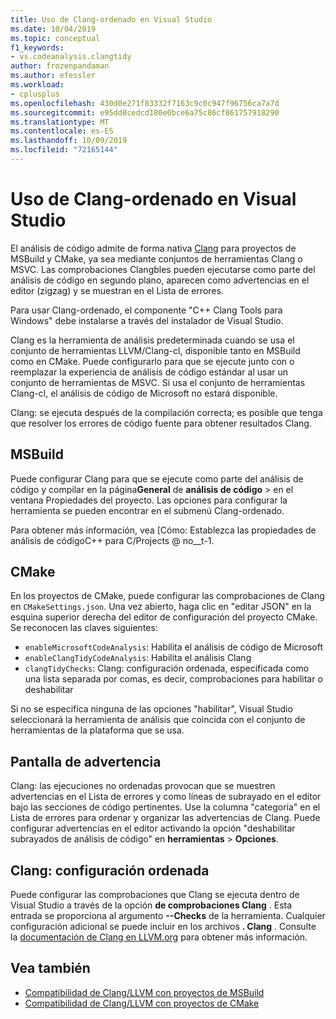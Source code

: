 ```yaml
---
title: Uso de Clang-ordenado en Visual Studio
ms.date: 10/04/2019
ms.topic: conceptual
f1_keywords:
- vs.codeanalysis.clangtidy
author: frozenpandaman
ms.author: efessler
ms.workload:
- cplusplus
ms.openlocfilehash: 430d0e271f83332f7163c9c0c947f96756ca7a7d
ms.sourcegitcommit: e95dd8cedcd180e0bce6a75c86cf861757918290
ms.translationtype: MT
ms.contentlocale: es-ES
ms.lasthandoff: 10/09/2019
ms.locfileid: "72165144"
---
```

# <a name="using-clang-tidy-in-visual-studio"></a>Uso de Clang-ordenado en Visual Studio

El análisis de código admite de forma nativa [Clang](https://clang.llvm.org/extra/clang-tidy/) para proyectos de MSBuild y CMake, ya sea mediante conjuntos de herramientas Clang o MSVC. Las comprobaciones Clangbles pueden ejecutarse como parte del análisis de código en segundo plano, aparecen como advertencias en el editor (zigzag) y se muestran en el Lista de errores.

Para usar Clang-ordenado, el componente "C++ Clang Tools para Windows" debe instalarse a través del instalador de Visual Studio.

Clang es la herramienta de análisis predeterminada cuando se usa el conjunto de herramientas LLVM/Clang-cl, disponible tanto en MSBuild como en CMake. Puede configurarlo para que se ejecute junto con o reemplazar la experiencia de análisis de código estándar al usar un conjunto de herramientas de MSVC. Si usa el conjunto de herramientas Clang-cl, el análisis de código de Microsoft no estará disponible.

Clang: se ejecuta después de la compilación correcta; es posible que tenga que resolver los errores de código fuente para obtener resultados Clang.


## <a name="msbuild"></a>MSBuild

Puede configurar Clang para que se ejecute como parte del análisis de código y compilar en la página**General** de **análisis de código** >  en el ventana Propiedades del proyecto. Las opciones para configurar la herramienta se pueden encontrar en el submenú Clang-ordenado.

Para obtener más información, vea [Cómo: Establezca las propiedades de análisis de códigoC++ para C/Projects @ no__t-1.

## <a name="cmake"></a>CMake

En los proyectos de CMake, puede configurar las comprobaciones de Clang en `CMakeSettings.json`. Una vez abierto, haga clic en "editar JSON" en la esquina superior derecha del editor de configuración del proyecto CMake. Se reconocen las claves siguientes:

- `enableMicrosoftCodeAnalysis`: Habilita el análisis de código de Microsoft
- `enableClangTidyCodeAnalysis`: Habilita el análisis Clang
- `clangTidyChecks`: Clang: configuración ordenada, especificada como una lista separada por comas, es decir, comprobaciones para habilitar o deshabilitar

Si no se especifica ninguna de las opciones "habilitar", Visual Studio seleccionará la herramienta de análisis que coincida con el conjunto de herramientas de la plataforma que se usa.

## <a name="warning-display"></a>Pantalla de advertencia

Clang: las ejecuciones no ordenadas provocan que se muestren advertencias en el Lista de errores y como líneas de subrayado en el editor bajo las secciones de código pertinentes. Use la columna "categoría" en el Lista de errores para ordenar y organizar las advertencias de Clang. Puede configurar advertencias en el editor activando la opción "deshabilitar subrayados de análisis de código" en **herramientas** > **Opciones**.

## <a name="clang-tidy-configuration"></a>Clang: configuración ordenada

Puede configurar las comprobaciones que Clang se ejecuta dentro de Visual Studio a través de la opción **de comprobaciones Clang** . Esta entrada se proporciona al argumento **--Checks** de la herramienta. Cualquier configuración adicional se puede incluir en los archivos **. Clang** . Consulte la [documentación de Clang en LLVM.org](https://clang.llvm.org/extra/clang-tidy/) para obtener más información.

## <a name="see-also"></a>Vea también

- [Compatibilidad de Clang/LLVM con proyectos de MSBuild](https://aka.ms/cpp/clangmsbuild)
- [Compatibilidad de Clang/LLVM con proyectos de CMake](https://aka.ms/cpp/clangcmake)
